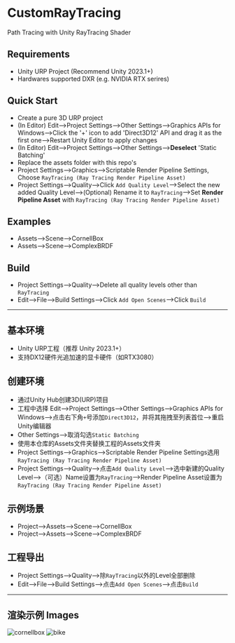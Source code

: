# CustomRayTracing
Path Tracing with Unity RayTracing Shader

## Requirements
- Unity URP Project (Recommend Unity 2023.1+)
- Hardwares supported DXR (e.g. NVIDIA RTX serires)

## Quick Start
- Create a pure 3D URP project
- (In Editor) Edit-->Project Settings-->Other Settings-->Graphics APIs for Windows-->Click the '+' icon to add 'Direct3D12' API and drag it as the first one-->Restart Unity Editor to apply changes
- (In Editor) Edit-->Project Settings-->Other Settings-->**Deselect** 'Static Batching'
- Replace the assets folder with this repo's
- Project Settings-->Graphics-->Scriptable Render Pipeline Settings, Choose `RayTracing (Ray Tracing Render Pipeline Asset)`
- Project Settings-->Quality-->Click `Add Quality Level`-->Select the new added Quality Level-->(Optional) Rename it to `RayTracing`-->Set **Render Pipeline Asset** with `RayTracing (Ray Tracing Render Pipeline Asset)`

## Examples
- Assets-->Scene-->CornellBox
- Assets-->Scene-->ComplexBRDF

## Build
- Project Settings-->Quality-->Delete all quality levels other than `RayTracing`
- Edit-->File-->Build Settings-->Click `Add Open Scenes`-->Click `Build`

---

## 基本环境
- Unity URP工程（推荐 Unity 2023.1+）
- 支持DX12硬件光追加速的显卡硬件（如RTX3080）

## 创建环境
- 通过Unity Hub创建3D(URP)项目
- 工程中选择 Edit-->Project Settings-->Other Settings-->Graphics APIs for Windows-->点击右下角`+`号添加`Direct3D12`，并将其拖拽至列表首位-->重启Unity编辑器
- Other Settings-->取消勾选`Static Batching`
- 使用本仓库的Assets文件夹替换工程的Assets文件夹
- Project Settings-->Graphics-->Scriptable Render Pipeline Settings选用`RayTracing (Ray Tracing Render Pipeline Asset)`
- Project Settings-->Quality-->点击`Add Quality Level`-->选中新建的Quality Level-->（可选）Name设置为`RayTracing`-->Render Pipeline Asset设置为`RayTracing (Ray Tracing Render Pipeline Asset)`

## 示例场景
- Project-->Assets-->Scene-->CornellBox
- Project-->Assets-->Scene-->ComplexBRDF

## 工程导出
- Project Settings-->Quality-->除`RayTracing`以外的Level全部删除
- Edit-->File-->Build Settings-->点击`Add Open Scenes`-->点击`Build`

---

## 渲染示例 Images
![cornellbox](https://github.com/Andyfanshen/CustomRayTracing/assets/33785908/6771aec0-c9db-45fd-b887-61dce9fd05ab)
![bike](https://github.com/Andyfanshen/CustomRayTracing/assets/33785908/d5ccd35f-bab4-4cbe-8105-cbb802036d99)
